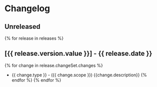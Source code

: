 # Changelog 


## Unreleased

{% for release in releases %}  
## [{{ release.version.value }}] - {{ release.date }}

{% for change in release.changeSet.changes %}  
- {{ change.type }} - ({{ change.scope  }}) {{change.description}}
{% endfor %}
{% endfor %}
